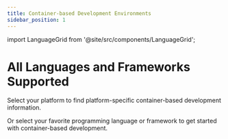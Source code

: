 ```yaml
---
title: Container-based Development Environments
sidebar_position: 1
---
```

import LanguageGrid from '@site/src/components/LanguageGrid';

# All Languages and Frameworks Supported

Select your platform to find platform-specific container-based development information.
<LanguageGrid select="platforms" />

Or select your favorite programming language or framework to get started with container-based development.
<LanguageGrid select="languages" />